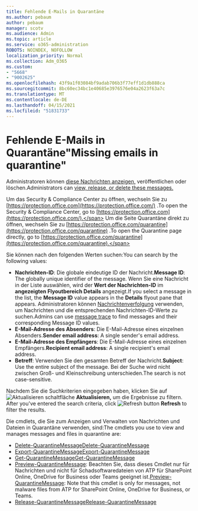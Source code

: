 ```yaml
---
title: Fehlende E-Mails in Quarantäne
ms.author: pebaum
author: pebaum
manager: scotv
ms.audience: Admin
ms.topic: article
ms.service: o365-administration
ROBOTS: NOINDEX, NOFOLLOW
localization_priority: Normal
ms.collection: Adm_O365
ms.custom:
- "5668"
- "9002625"
ms.openlocfilehash: 43f9a1f03084bf9adab706b3f77eff1d1db888ca
ms.sourcegitcommit: 8bc60ec34bc1e40685e3976576e04a2623f63a7c
ms.translationtype: MT
ms.contentlocale: de-DE
ms.lasthandoff: 04/15/2021
ms.locfileid: "51831733"
---
```

# <a name="missing-emails-in-quarantine"></a><span data-ttu-id="9ba54-102">Fehlende E-Mails in Quarantäne"</span><span class="sxs-lookup"><span data-stu-id="9ba54-102">Missing emails in quarantine"</span></span>

<span data-ttu-id="9ba54-103">Administratoren können [diese Nachrichten anzeigen,](https://docs.microsoft.com/microsoft-365/security/office-365-security/manage-quarantined-messages-and-files?view=o365-worldwide) veröffentlichen oder löschen.</span><span class="sxs-lookup"><span data-stu-id="9ba54-103">Administrators can [view, release, or delete these messages.](https://docs.microsoft.com/microsoft-365/security/office-365-security/manage-quarantined-messages-and-files?view=o365-worldwide)</span></span>

<span data-ttu-id="9ba54-104">Um das Security & Compliance Center zu öffnen, wechseln Sie zu [https://protection.office.com](https://protection.office.com/) .</span><span class="sxs-lookup"><span data-stu-id="9ba54-104">To open the Security & Compliance Center, go to [https://protection.office.com](https://protection.office.com/).</span></span> <span data-ttu-id="9ba54-105">Um die Seite Quarantäne direkt zu öffnen, wechseln Sie zu [https://protection.office.com/quarantine](https://protection.office.com/quarantine) .</span><span class="sxs-lookup"><span data-stu-id="9ba54-105">To open the Quarantine page directly, go to [https://protection.office.com/quarantine](https://protection.office.com/quarantine).</span></span>  

<span data-ttu-id="9ba54-106">Sie können nach den folgenden Werten suchen:</span><span class="sxs-lookup"><span data-stu-id="9ba54-106">You can search by the following values:</span></span>  

- <span data-ttu-id="9ba54-107">**Nachrichten-ID**: Die globale eindeutige ID der Nachricht.</span><span class="sxs-lookup"><span data-stu-id="9ba54-107">**Message ID**: The globally unique identifier of the message.</span></span> <span data-ttu-id="9ba54-108">Wenn Sie eine Nachricht in der Liste auswählen, wird der  **Wert der Nachrichten-ID**  im  **angezeigten Flyoutbereich Details**  angezeigt.</span><span class="sxs-lookup"><span data-stu-id="9ba54-108">If you select a message in the list, the  **Message ID**  value appears in the  **Details**  flyout pane that appears.</span></span> <span data-ttu-id="9ba54-109">Administratoren können [Nachrichtenverfolgung](https://docs.microsoft.com/microsoft-365/security/office-365-security/message-trace-scc?view=o365-worldwide) verwenden, um Nachrichten und die entsprechenden Nachrichten-ID-Werte zu suchen.</span><span class="sxs-lookup"><span data-stu-id="9ba54-109">Admins can use [message trace](https://docs.microsoft.com/microsoft-365/security/office-365-security/message-trace-scc?view=o365-worldwide) to find messages and their corresponding Message ID values.</span></span>
- <span data-ttu-id="9ba54-110">**E-Mail-Adresse des Absenders**: Die E-Mail-Adresse eines einzelnen Absenders.</span><span class="sxs-lookup"><span data-stu-id="9ba54-110">**Sender email address**: A single sender's email address.</span></span>
- <span data-ttu-id="9ba54-111">**E-Mail-Adresse des Empfängers**: Die E-Mail-Adresse eines einzelnen Empfängers.</span><span class="sxs-lookup"><span data-stu-id="9ba54-111">**Recipient email address**: A single recipient's email address.</span></span>
- <span data-ttu-id="9ba54-112">**Betreff**: Verwenden Sie den gesamten Betreff der Nachricht.</span><span class="sxs-lookup"><span data-stu-id="9ba54-112">**Subject**: Use the entire subject of the message.</span></span> <span data-ttu-id="9ba54-113">Bei der Suche wird nicht zwischen Groß- und Kleinschreibung unterschieden.</span><span class="sxs-lookup"><span data-stu-id="9ba54-113">The search is not case-sensitive.</span></span>

<span data-ttu-id="9ba54-114">Nachdem Sie die Suchkriterien eingegeben haben, klicken Sie auf ![ Aktualisieren schaltfläche ](https://docs.microsoft.com/microsoft-365/media/scc-quarantine-refresh.png?view=o365-worldwide) **Aktualisieren,** um die Ergebnisse zu filtern.  </span><span class="sxs-lookup"><span data-stu-id="9ba54-114">After you've entered the search criteria, click  ![Refresh button](https://docs.microsoft.com/microsoft-365/media/scc-quarantine-refresh.png?view=o365-worldwide)  **Refresh**  to filter the results.</span></span>

<span data-ttu-id="9ba54-115">Die cmdlets, die Sie zum Anzeigen und Verwalten von Nachrichten und Dateien in Quarantäne verwenden, sind:</span><span class="sxs-lookup"><span data-stu-id="9ba54-115">The cmdlets you use to view and manages messages and files in quarantine are:</span></span>
- [<span data-ttu-id="9ba54-116">Delete-QuarantineMessage</span><span class="sxs-lookup"><span data-stu-id="9ba54-116">Delete-QuarantineMessage</span></span>](https://docs.microsoft.com/powershell/module/exchange/delete-quarantinemessage)
- [<span data-ttu-id="9ba54-117">Export-QuarantineMessage</span><span class="sxs-lookup"><span data-stu-id="9ba54-117">Export-QuarantineMessage</span></span>](https://docs.microsoft.com/powershell/module/exchange/export-quarantinemessage)
- [<span data-ttu-id="9ba54-118">Get-QuarantineMessage</span><span class="sxs-lookup"><span data-stu-id="9ba54-118">Get-QuarantineMessage</span></span>](https://docs.microsoft.com/powershell/module/exchange/get-quarantinemessage)
- <span data-ttu-id="9ba54-119">[Preview-QuarantineMessage](https://docs.microsoft.com/powershell/module/exchange/preview-quarantinemessage): Beachten Sie, dass dieses Cmdlet nur für Nachrichten und nicht für Schadsoftwaredateien von ATP für SharePoint Online, OneDrive for Business oder Teams geeignet ist.</span><span class="sxs-lookup"><span data-stu-id="9ba54-119">[Preview-QuarantineMessage](https://docs.microsoft.com/powershell/module/exchange/preview-quarantinemessage): Note that this cmdlet is only for messages, not malware files from ATP for SharePoint Online, OneDrive for Business, or Teams.</span></span>
- [<span data-ttu-id="9ba54-120">Release-QuarantineMessage</span><span class="sxs-lookup"><span data-stu-id="9ba54-120">Release-QuarantineMessage</span></span>](https://docs.microsoft.com/powershell/module/exchange/release-quarantinemessage)